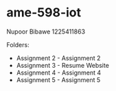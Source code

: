 # ame-598-iot

Nupoor Bibawe
1225411863

Folders:
* Assignment 2 - Assignment 2
* Assignment 3 - Resume Website
* Assignment 4 - Assignment 4
* Assignment 5 - Assignment 5 
